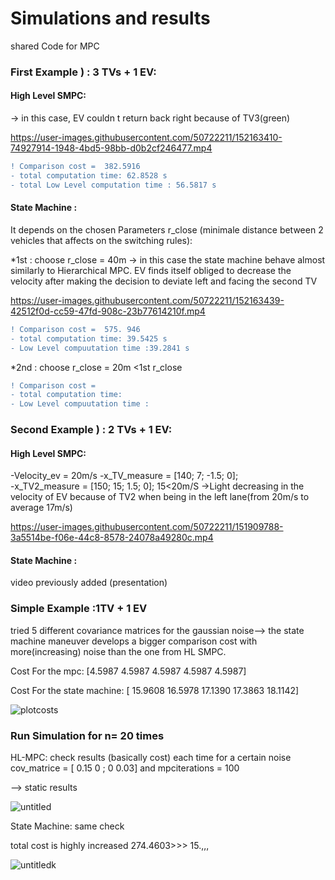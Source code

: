 # Simulations and results

shared Code for MPC

### First Example ) : 3 TVs + 1 EV:
#### High Level SMPC:
-> in this case, EV couldn t return back right because of TV3(green)



https://user-images.githubusercontent.com/50722211/152163410-74927914-1948-4bd5-98bb-d0b2cf246477.mp4





```diff
! Comparison cost =  382.5916
- total computation time: 62.8528 s
- total Low Level computation time : 56.5817 s
```

#### State Machine :
It depends on the chosen Parameters r_close (minimale distance between 2 vehicles that affects on the switching rules):

*1st : choose r_close = 40m ->  in this case the state machine behave almost similarly to Hierarchical MPC.
EV finds itself obliged to decrease the velocity after making the decision to deviate left and facing the second TV



https://user-images.githubusercontent.com/50722211/152163439-42512f0d-cc59-47fd-908c-23b77614210f.mp4




```diff
! Comparison cost =  575. 946
- total computation time: 39.5425 s
- Low Level compuutation time :39.2841 s
```
*2nd : choose r_close = 20m <1st r_close


```diff
! Comparison cost =  
- total computation time: 
- Low Level compuutation time :
```



### Second Example ) : 2 TVs + 1 EV:
#### High Level SMPC:
-Velocity_ev = 20m/s
-x_TV_measure  = [140; 7; -1.5; 0];  
-x_TV2_measure  = [150; 15; 1.5; 0];  15<20m/S
->Light decreasing in the velocity of EV because of TV2 when being in the left lane(from 20m/s to average 17m/s)

https://user-images.githubusercontent.com/50722211/151909788-3a5514be-f06e-44c8-8578-24078a49280c.mp4
#### State Machine :
video previously added (presentation)


### Simple Example :1TV + 1 EV
tried 5 different covariance matrices for the gaussian noise-->  the state machine maneuver develops a bigger comparison cost with more(increasing) noise than the one from HL SMPC.

Cost For the mpc: [4.5987    4.5987    4.5987    4.5987    4.5987]

Cost For the state machine: [ 15.9608   16.5978   17.1390   17.3863 18.1142]

![plotcosts](https://user-images.githubusercontent.com/50722211/151910280-99685dc1-271e-4900-be7a-e940ae0c5a1d.jpg)


### Run Simulation for n= 20 times
HL-MPC: check results (basically cost) each time for  a certain noise cov_matrice = [ 0.15 0 ; 0 0.03] and  mpciterations = 100 

--> static results

![untitled](https://user-images.githubusercontent.com/50722211/151920023-0a832c60-7400-47ef-920b-3aa7df4184e6.jpg)

State Machine: same check

total cost is highly increased 274.4603>>> 15.,,,

![untitledk](https://user-images.githubusercontent.com/50722211/151920840-c9bfd957-e00e-4faf-ada2-b510776c01df.jpg)

